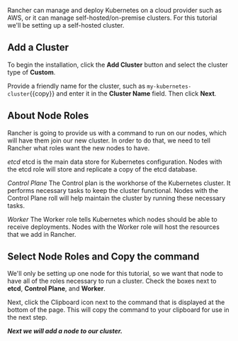 Rancher can manage and deploy Kubernetes on a cloud provider such as AWS, or it can manage self-hosted/on-premise clusters. For this tutorial we'll be setting up a self-hosted cluster.

## Add a Cluster

To begin the installation, click the **Add Cluster** button and select the cluster type of **Custom**.

Provide a friendly name for the cluster, such as `my-kubernetes-cluster`{{copy}} and enter it in the **Cluster Name** field. Then click **Next**.


## About Node Roles

Rancher is going to provide us with a command to run on our nodes, which will have them join our new cluster. In order to do that, we need to tell Rancher what roles want the new nodes to have.

*etcd*
etcd is the main data store for Kubernetes configuration. Nodes with the etcd role will store and replicate a copy of the etcd database.

*Control Plane*
The Control plan is the workhorse of the Kubernetes cluster. It performs necessary tasks to keep the cluster functional. Nodes with the Control Plane roll will help maintain the cluster by running these necessary tasks.

*Worker*
The Worker role tells Kubernetes which nodes should be able to receive deployments. Nodes with the Worker role will host the resources that we add in Rancher.

## Select Node Roles and Copy the command

We'll only be setting up one node for this tutorial, so we want that node to have all of the roles necessary to run a cluster. Check the boxes next to **etcd**, **Control Plane**, and **Worker**.

Next, click the Clipboard icon next to the command that is displayed at the bottom of the page. This will copy the command to your clipboard for use in the next step.

***Next we will add a node to our cluster.***
